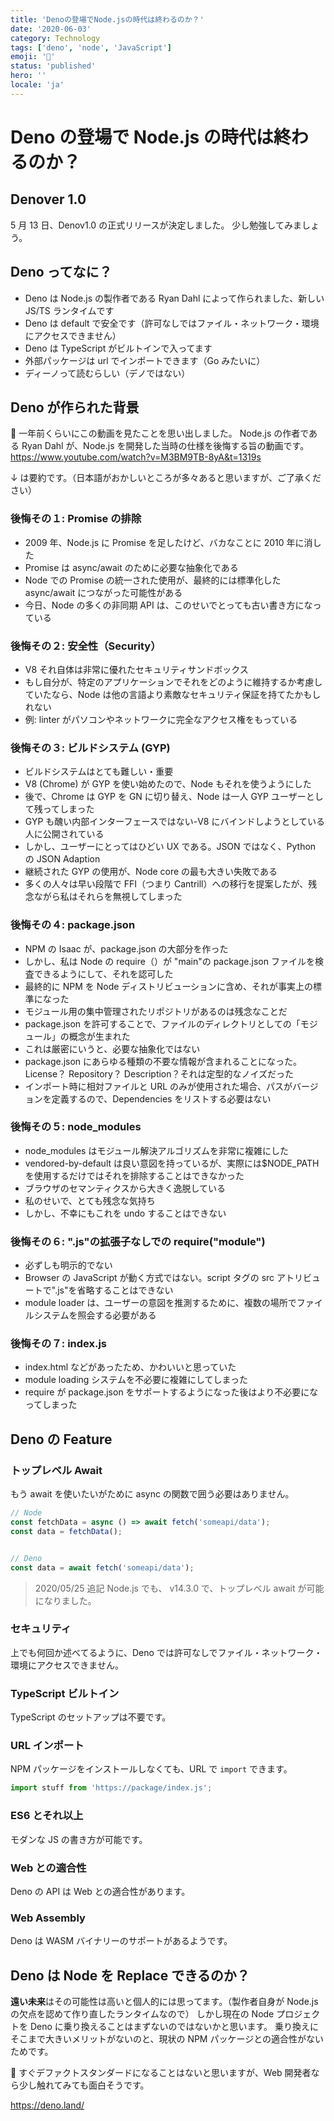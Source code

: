 ```yaml
---
title: 'Denoの登場でNode.jsの時代は終わるのか？'
date: '2020-06-03'
category: Technology
tags: ['deno', 'node', 'JavaScript']
emoji: '🦕'
status: 'published'
hero: ''
locale: 'ja'
---
```


# Deno の登場で Node.js の時代は終わるのか？

## Denover 1.0

5 月 13 日、Denov1.0 の正式リリースが決定しました。
少し勉強してみましょう。

## Deno ってなに？

- Deno は Node.js の製作者である Ryan Dahl によって作られました、新しい JS/TS ランタイムです
- Deno は default で安全です（許可なしではファイル・ネットワーク・環境にアクセスできません）
- Deno は TypeScript がビルトインで入ってます
- 外部パッケージは url でインポートできます（Go みたいに）
- ディーノって読むらしい（デノではない）

## Deno が作られた背景

 一年前くらいにこの動画を見たことを思い出しました。
Node.js の作者である Ryan Dahl が、Node.js を開発した当時の仕様を後悔する旨の動画です。
https://www.youtube.com/watch?v=M3BM9TB-8yA&t=1319s

↓ は要約です。（日本語がおかしいところが多々あると思いますが、ご了承ください）

### 後悔その１: Promise の排除

- 2009 年、Node.js に Promise を足したけど、バカなことに 2010 年に消した
- Promise は async/await のために必要な抽象化である
- Node での Promise の統一された使用が、最終的には標準化した async/await につながった可能性がある
- 今日、Node の多くの非同期 API は、このせいでとっても古い書き方になっている

### 後悔その２: 安全性（Security）

- V8 それ自体は非常に優れたセキュリティサンドボックス
- もし自分が、特定のアプリケーションでそれをどのように維持するか考慮していたなら、Node は他の言語より素敵なセキュリティ保証を持てたかもしれない
- 例: linter がパソコンやネットワークに完全なアクセス権をもっている

### 後悔その３: ビルドシステム (GYP)

- ビルドシステムはとても難しい・重要
- V8 (Chrome) が GYP を使い始めたので、Node もそれを使うようにした
- 後で、Chrome は GYP を GN に切り替え、Node は一人 GYP ユーザーとして残ってしまった
- GYP も醜い内部インターフェースではない-V8 にバインドしようとしている人に公開されている
- しかし、ユーザーにとってはひどい UX である。JSON ではなく、Python の JSON Adaption
- 継続された GYP の使用が、Node core の最も大きい失敗である
- 多くの人々は早い段階で FFI（つまり Cantrill）への移行を提案したが、残念ながら私はそれらを無視してしまった

### 後悔その４: package.json

- NPM の Isaac が、package.json の大部分を作った
- しかし、私は Node の require（）が "main"の package.json ファイルを検査できるようにして、それを認可した
- 最終的に NPM を Node ディストリビューションに含め、それが事実上の標準になった
- モジュール用の集中管理されたリポジトリがあるのは残念なことだ
- package.json を許可することで、ファイルのディレクトリとしての「モジュール」の概念が生まれた
- これは厳密にいうと、必要な抽象化ではない
- package.json にあらゆる種類の不要な情報が含まれることになった。License？ Repository？ Description？それは定型的なノイズだった
- インポート時に相対ファイルと URL のみが使用された場合、パスがバージョンを定義するので、Dependencies をリストする必要はない

### 後悔その５: node_modules

- node_modules はモジュール解決アルゴリズムを非常に複雑にした
- vendored-by-default は良い意図を持っているが、実際には$NODE_PATH を使用するだけではそれを排除することはできなかった
- ブラウザのセマンティクスから大きく逸脱している
- 私のせいで、とても残念な気持ち
- しかし、不幸にもこれを undo することはできない

### 後悔その６: ".js"の拡張子なしでの require("module")

- 必ずしも明示的でない
- Browser の JavaScript が動く方式ではない。script タグの src アトリビュートで".js"を省略することはできない
- module loader は、ユーザーの意図を推測するために、複数の場所でファイルシステムを照会する必要がある

### 後悔その７: index.js

- index.html などがあったため、かわいいと思っていた
- module loading システムを不必要に複雑にしてしまった
- require が package.json をサポートするようになった後はより不必要になってしまった

## Deno の Feature

### トップレベル Await

もう await を使いたいがために async の関数で囲う必要はありません。

```index.js
// Node
const fetchData = async () => await fetch('someapi/data');
const data = fetchData();


// Deno
const data = await fetch('someapi/data');
```

> 2020/05/25 追記
> Node.js でも、 v14.3.0 で、トップレベル await が可能になりました。

### セキュリティ

上でも何回か述べてるように、Deno では許可なしでファイル・ネットワーク・環境にアクセスできません。

### TypeScript ビルトイン

TypeScript のセットアップは不要です。

### URL インポート

NPM パッケージをインストールしなくても、URL で `import` できます。

```index.js
import stuff from 'https://package/index.js';
```

### ES6 とそれ以上

モダンな JS の書き方が可能です。

### Web との適合性

Deno の API は Web との適合性があります。

### Web Assembly

Deno は WASM バイナリーのサポートがあるようです。

## Deno は Node を Replace できるのか？

**遠い未来**はその可能性は高いと個人的には思ってます。（製作者自身が Node.js の欠点を認めて作り直したランタイムなので）
しかし現在の Node プロジェクトを Deno に乗り換えることはまずないのではないかと思います。
乗り換えにそこまで大きいメリットがないのと、現状の NPM パッケージとの適合性がないためです。

 すぐデファクトスタンダードになることはないと思いますが、Web 開発者なら少し触れてみても面白そうです。

https://deno.land/
